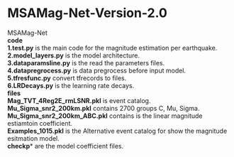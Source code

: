 # MSAMag-Net-Version-2.0
MSAMag-Net  
**code**  
**1.test.py** is the main code for the magnitude estimation per earthquake.  
**2.model_layers.py** is the model architecture.  
**3.dataparamsline.py** is the read the parameters files.  
**4.datapregrocess.py** is data pregrocess before input model.  
**5.tfresfunc.py** convert tfrecords to files.  
**6.LRDecays.py** is the learning rate decays.  
**files**    
**Mag_TVT_4Reg2E_rmLSNR.pkl** is event catalog.    
**Mu_Sigma_snr2_200km.pkl** contains 2700 groups C, Mu, Sigma.   
**Mu_Sigma_snr2_200km_ABC.pkl** contains is the linear magnitude estiamtoin coefficient.  
**Examples_1015.pkl** is the Alternative event catalog for show the magnitude esitmation model.   
**checkp*** are the model coefficient files.  
